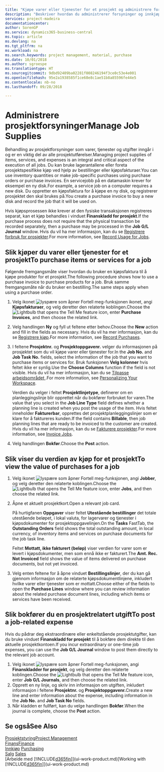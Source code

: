 ```yaml
---
title: "Kjøpe varer eller tjenester for et prosjekt og administrere forsyninger | Microsoft-dokumentasjon"
description: "Beskriver hvordan du administrerer forsyninger og innkjøp av materialer og tjenester for prosjekter."
services: project-madeira
documentationcenter: 
author: SorenGP
ms.service: dynamics365-business-central
ms.topic: article
ms.devlang: na
ms.tgt_pltfrm: na
ms.workload: na
ms.search.keywords: project management, material, purchase
ms.date: 10/01/2018
ms.author: sgroespe
ms.translationtype: HT
ms.sourcegitcommit: 9dbd92409ba02281f008246194f3ce0c53e4e001
ms.openlocfilehash: 95e2a1938585f1ce68e8c1ae51b8a85596fe44e5
ms.contentlocale: nb-no
ms.lasthandoff: 09/28/2018

---
```

# <a name="manage-job-supplies"></a><span data-ttu-id="73689-103">Administrere prosjektforsyninger</span><span class="sxs-lookup"><span data-stu-id="73689-103">Manage Job Supplies</span></span>
<span data-ttu-id="73689-104">Behandling av prosjektforsyninger som varer, tjenester og utgifter inngår i og er en viktig del av alle prosjektutførelser.</span><span class="sxs-lookup"><span data-stu-id="73689-104">Managing project supplies of items, services, and expenses is an integral and critical aspect of the execution of all jobs.</span></span> <span data-ttu-id="73689-105">Du kan bruke lagerantallene eller foreta prosjektspesifikke kjøp ved hjelp av bestillinger eller kjøpsfakturaer.</span><span class="sxs-lookup"><span data-stu-id="73689-105">You can use inventory quantities or make job-specific purchases using purchase orders or purchase invoices.</span></span> <span data-ttu-id="73689-106">En servicejobb på en datamaskin krever for eksempel en ny disk.</span><span class="sxs-lookup"><span data-stu-id="73689-106">For example, a service job on a computer requires a new disk.</span></span> <span data-ttu-id="73689-107">Du oppretter en kjøpsfaktura for å kjøpe en ny disk, og registrerer prosjektet den skal brukes på.</span><span class="sxs-lookup"><span data-stu-id="73689-107">You create a purchase invoice to buy a new disk and record the job that it will be used on.</span></span>

<span data-ttu-id="73689-108">Hvis kjøpsprosessen ikke krever at den fysiske transaksjonen registreres separat, kan et kjøp behandles i vinduet **Finanskladd for prosjekt**.</span><span class="sxs-lookup"><span data-stu-id="73689-108">If the purchase process does not require that the physical transaction be recorded separately, then a purchase may be processed in the **Job G/L Journal** window.</span></span> <span data-ttu-id="73689-109">Hvis du vil ha mer informasjon, kan du se [Registrere forbruk for prosjekter](projects-how-record-job-usage.md).</span><span class="sxs-lookup"><span data-stu-id="73689-109">For more information, see [Record Usage for Jobs](projects-how-record-job-usage.md).</span></span>

## <a name="to-purchase-items-or-services-for-a-job"></a><span data-ttu-id="73689-110">Slik kjøper du varer eller tjenester for et prosjekt</span><span class="sxs-lookup"><span data-stu-id="73689-110">To purchase items or services for a job</span></span>
<span data-ttu-id="73689-111">Følgende fremgangsmåte viser hvordan du bruker en kjøpsfaktura til å kjøpe produkter for et prosjekt.</span><span class="sxs-lookup"><span data-stu-id="73689-111">The following procedure shows how to use a purchase invoice to purchase products for a job.</span></span> <span data-ttu-id="73689-112">Bruk samme fremgangsmåte når du bruker en bestilling.</span><span class="sxs-lookup"><span data-stu-id="73689-112">The same steps apply when using a purchase order.</span></span>  

1. <span data-ttu-id="73689-113">Velg ikonet ![lyspære som åpner Fortell meg-funksjonen](media/ui-search/search_small.png "Fortell hva du vil gjøre") ikonet, angi **Kjøpsfakturaer**, og velg deretter den relaterte koblingen.</span><span class="sxs-lookup"><span data-stu-id="73689-113">Choose the ![Lightbulb that opens the Tell Me feature](media/ui-search/search_small.png "Tell me what you want to do") icon, enter **Purchase Invoices**, and then choose the related link.</span></span>  
2. <span data-ttu-id="73689-114">Velg handlingen **Ny** og fyll ut feltene etter behov.</span><span class="sxs-lookup"><span data-stu-id="73689-114">Choose the **New** action and fill in the fields as necessary.</span></span> <span data-ttu-id="73689-115">Hvis du vil ha mer informasjon, kan du se [Registrere kjøp](purchasing-how-record-purchases.md).</span><span class="sxs-lookup"><span data-stu-id="73689-115">For more information, see [Record Purchases](purchasing-how-record-purchases.md).</span></span>
3. <span data-ttu-id="73689-116">I feltene **Prosjektnr.** og **Prosjektoppgavenr.** velger du informasjonen på prosjektet som du vil kjøpe varer eller tjenester for.</span><span class="sxs-lookup"><span data-stu-id="73689-116">In the **Job No.** and **Job Task No.** fields, select the information of the job that you want to purchase items or services for.</span></span> <span data-ttu-id="73689-117">Bruk funksjonen **Velg kolonner** hvis feltet ikke er synlig.</span><span class="sxs-lookup"><span data-stu-id="73689-117">Use the **Choose Columns** function if the field is not visible.</span></span> <span data-ttu-id="73689-118">Hvis du vil ha mer informasjon, kan du se [Tilpasse arbeidsområdet ](ui-personalization-user.md).</span><span class="sxs-lookup"><span data-stu-id="73689-118">For more information, see [Personalizing Your Workspace](ui-personalization-user.md).</span></span>

    <span data-ttu-id="73689-119">Verdien du velger i feltet **Prosjektlinjetype**, definerer om en planleggingslinje blir opprettet når du bokfører forbruket for varen.</span><span class="sxs-lookup"><span data-stu-id="73689-119">The value that you select in the **Job Line Type** field defines whether a planning line is created when you post the usage of the item.</span></span> <span data-ttu-id="73689-120">Hvis feltet inneholder **Fakturerbar**, opprettes det prosjektplanleggingslinjer som er klare for å faktureres kunden.</span><span class="sxs-lookup"><span data-stu-id="73689-120">If the field contains **Billable**, then job planning lines that are ready to be invoiced to the customer are created.</span></span> <span data-ttu-id="73689-121">Hvis du vil ha mer informasjon, kan du se [Fakturere prosjekter](projects-how-invoice-jobs.md).</span><span class="sxs-lookup"><span data-stu-id="73689-121">For more information, see [Invoice Jobs](projects-how-invoice-jobs.md).</span></span>
4. <span data-ttu-id="73689-122">Velg handlingen **Bokfør**.</span><span class="sxs-lookup"><span data-stu-id="73689-122">Choose the **Post** action.</span></span>

## <a name="to-view-the-value-of-purchases-for-a-job"></a><span data-ttu-id="73689-123">Slik viser du verdien av kjøp for et prosjekt</span><span class="sxs-lookup"><span data-stu-id="73689-123">To view the value of purchases for a job</span></span>
1. <span data-ttu-id="73689-124">Velg ikonet ![lyspære som åpner Fortell meg-funksjonen](media/ui-search/search_small.png "Fortell hva du vil gjøre"), angi **Jobber**, og velg deretter den relaterte koblingen.</span><span class="sxs-lookup"><span data-stu-id="73689-124">Choose the ![Lightbulb that opens the Tell Me feature](media/ui-search/search_small.png "Tell me what you want to do") icon, enter **Jobs**, and then choose the related link.</span></span>
2. <span data-ttu-id="73689-125">Åpne et aktuelt prosjektkort.</span><span class="sxs-lookup"><span data-stu-id="73689-125">Open a relevant job card.</span></span>

    <span data-ttu-id="73689-126">På hurtigfanen **Oppgaver** viser feltet **Utestående bestillinger** det totale utestående beløpet, i lokal valuta, for lagervarer og tjenester i kjøpsdokumenter for prosjektoppgavelinjen.</span><span class="sxs-lookup"><span data-stu-id="73689-126">On the **Tasks** FastTab, the **Outstanding Orders** field shows the total outstanding amount, in local currency, of inventory items and services on purchase documents for the job task line.</span></span>  

    <span data-ttu-id="73689-127">Feltet **Mottatt, ikke fakturert (beløp)** viser verdien for varer som er levert i kjøpsdokumenter, men som ennå ikke er fakturert.</span><span class="sxs-lookup"><span data-stu-id="73689-127">The **Amt. Rec. Not Invoiced** field shows the value of items delivered on purchase documents, but not yet invoiced.</span></span>  
3. <span data-ttu-id="73689-128">Velg enten feltene for å åpne vinduet **Bestillingslinjer**, der du kan gå gjennom informasjon om de relaterte kjøpsdokumentlinjene, inkludert hvilke varer eller tjenester som er mottatt.</span><span class="sxs-lookup"><span data-stu-id="73689-128">Choose either of the fields to open the **Purchase Lines** window where you can review information about the related purchase document lines, including which items or services have been received.</span></span>

## <a name="to-post-a-job-related-expense"></a><span data-ttu-id="73689-129">Slik bokfører du en prosjektrelatert utgift</span><span class="sxs-lookup"><span data-stu-id="73689-129">To post a job-related expense</span></span>
<span data-ttu-id="73689-130">Hvis du pådrar deg ekstraordinære eller enkeltstående prosjektutgifter, kan du bruke vinduet **Finanskladd for prosjekt** til å bokføre dem direkte til den aktuelle prosjektkontoen.</span><span class="sxs-lookup"><span data-stu-id="73689-130">If you incur extraordinary or one-time job expenses, you can use the **Job G/L Journal** window to post them directly to the relevant job account.</span></span>

1. <span data-ttu-id="73689-131">Velg ikonet ![lyspære som åpner Fortell meg-funksjonen](media/ui-search/search_small.png "Fortell hva du vil gjøre"), angi **Finanskladder for prosjekt**, og velg deretter den relaterte koblingen.</span><span class="sxs-lookup"><span data-stu-id="73689-131">Choose the ![Lightbulb that opens the Tell Me feature](media/ui-search/search_small.png "Tell me what you want to do") icon, enter **Job G/L Journals**, and then choose the related link.</span></span>  
2. <span data-ttu-id="73689-132">Opprett en ny linje, og skriv inn informasjon om utgiften, inkludert informasjon i feltene **Prosjektnr.** og **Prosjektoppgavenr.**</span><span class="sxs-lookup"><span data-stu-id="73689-132">Create a new line and enter information about the expense, including information in the **Job No.** and **Job Task No** fields.</span></span>  
3. <span data-ttu-id="73689-133">Når kladden er fullført, kan du velge handlingen **Bokfør**.</span><span class="sxs-lookup"><span data-stu-id="73689-133">When the journal is complete, choose the **Post** action.</span></span>

## <a name="see-also"></a><span data-ttu-id="73689-134">Se også</span><span class="sxs-lookup"><span data-stu-id="73689-134">See Also</span></span>
[<span data-ttu-id="73689-135">Prosjektstyring</span><span class="sxs-lookup"><span data-stu-id="73689-135">Project Management</span></span>](projects-manage-projects.md)  
[<span data-ttu-id="73689-136">Finans</span><span class="sxs-lookup"><span data-stu-id="73689-136">Finance</span></span>](finance.md)  
<span data-ttu-id="73689-137">[Innkjøp](purchasing-manage-purchasing.md)       </span><span class="sxs-lookup"><span data-stu-id="73689-137">[Purchasing](purchasing-manage-purchasing.md)       </span></span>  
<span data-ttu-id="73689-138">[Salg](sales-manage-sales.md)    </span><span class="sxs-lookup"><span data-stu-id="73689-138">[Sales](sales-manage-sales.md)    </span></span>  
<span data-ttu-id="73689-139">[Arbeide med [!INCLUDE[d365fin](includes/d365fin_md.md)]](ui-work-product.md)</span><span class="sxs-lookup"><span data-stu-id="73689-139">[Working with [!INCLUDE[d365fin](includes/d365fin_md.md)]](ui-work-product.md)</span></span>  


